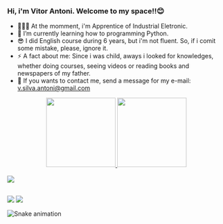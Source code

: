 ### Hi, i'm Vitor Antoni. Welcome to my space!!😊

- 👷🏼‍♂️ At the momment, i'm Apprentice of Industrial Eletronic.
- 🌱 I’m currently learning how to programming Python.
- 😎 I did English course during 6 years, but i'm not fluent. So, if i comit some mistake, please, ignore it.
- ⚡ A fact about me: Since i was child, aways i looked for knowledges, whether doing courses, seeing videos or reading books and newspapers of my father.
- 📩 If you wants to contact me, send a message for my e-mail: v.silva.antoni@gmail.com

<div align="center">
  <a href="https://github.com/vitor-antoni">
  <img height="160em" src="https://github-readme-stats.vercel.app/api?username=vitor-antoni&show_icons=true&theme=blue&include_all_commits=true&count_private=true"/>
  <img height="160em" src="https://github-readme-stats.vercel.app/api/top-langs/?username=vitor-antoni&layout=compact&langs_count=7&theme=blue"/>
</div>
<div style="display: inline_block"><br>
  <a href="" target="_blank"><img src="https://img.shields.io/badge/Python-3776AB?style=for-the-badge&logo=python&logoColor=white" target="_blank"></a>
</div>
  
##
  
<div> 
  <a href="https://www.instagram.com/antoni_vitor/" target="_blank"><img src="https://img.shields.io/badge/-Instagram-%23E4405F?style=for-the-badge&logo=instagram&logoColor=white" target="_blank"></a>
 <a href="https://twitter.com/v_antoniii" target="_blank"><img src="https://img.shields.io/badge/Twitter-1DA1F2?style=for-the-badge&logo=twitter&logoColor=white" target="_blank"></a> 

  ![Snake animation](https://github.com/vitor-antoni/rafaballerini/blob/output/github-contribution-grid-snake.svg)
 
  </div>
  
  
